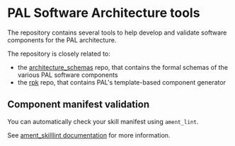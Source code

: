 PAL Software Architecture tools
===============================

The repository contains several tools to help develop and validate software components for the PAL architecture.

The repository is closely related to:

- the
  [architecture_schemas](https://gitlab.pal-robotics.com/interaction/architecture_schemas)
  repo, that contains the formal schemas of the various PAL software components
- the [rpk](https://gitlab.pal-robotics.com/interaction/rpk) repo, that
  contains PAL's template-based component generator

Component manifest validation
-------------------------

You can automatically check your skill manifest using `ament_lint`.

See [ament_skilllint documentation](ament_skilllint/README.md) for more information.
